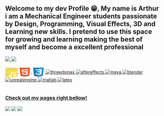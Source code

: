 ## Welcome to my  dev Profile 😁, My name is Arthur i am a Mechanical Engineer students passionate by Design, Programming, Visual Effects, 3D and Learning new skills. I pretend to use this space for growing and learning making the best of myself and become a excellent professional

 <div>
   <a href="https://github.com/Arthuranjoss">
   <img height="180em" src="https://github-readme-stats.vercel.app/api?username=Arthuranjoss&show_icons=true&theme=tokyonight&include_all_commits=true&count_private=true"/>
   <img height="180em" src="https://github-readme-stats.vercel.app/api/top-langs/?username=Arthuranjoss&layout=compact&langs_count=6&theme=tokyonight"/>
</div>
    
<div style="display: inline_block"><br>
  <img align="center" alt="Js" height="30" width="40" src="https://raw.githubusercontent.com/devicons/devicon/master/icons/javascript/javascript-plain.svg ">
  <img align="center" alt="HTML" height="30" width="40" src="https://raw.githubusercontent.com/devicons/devicon/master/icons/html5/html5-original.svg ">
  <img align="center" alt="CSS" height="30" width="40" src="https://raw.githubusercontent.com/devicons/devicon/master/icons/css3/css3-original.svg ">
  <img align="center"  alt="threedsmax" height="30" width="40" src="https://cdn.jsdelivr.net/gh/devicons/devicon@latest/icons/threedsmax/threedsmax-original.svg" />
  <img align="center" alt="aftereffects" height="30" width="40" src="https://cdn.jsdelivr.net/gh/devicons/devicon@latest/icons/aftereffects/aftereffects-original.svg" />
  <img align="center"  alt="maya" height="30" width="40"  src="https://cdn.jsdelivr.net/gh/devicons/devicon@latest/icons/maya/maya-original.svg" />
  <img align="center"  alt="blender" height="30" width="40"  src="https://cdn.jsdelivr.net/gh/devicons/devicon@latest/icons/blender/blender-original.svg" />
  <img align="center"  alt="unrealengine" height="30" width="40"  src="https://cdn.jsdelivr.net/gh/devicons/devicon@latest/icons/unrealengine/unrealengine-original.svg" />
  <img align="center"  alt="matlab" height="30" width="40"  src="https://cdn.jsdelivr.net/gh/devicons/devicon@latest/icons/matlab/matlab-original.svg" />
  <img align="center" alt="latex" height="30" width="40" src="https://cdn.jsdelivr.net/gh/devicons/devicon@latest/icons/latex/latex-original.svg" />
                  
                  
          
</div>
 
<br>
 
### Check out my pages right bellow!
 
<div>
  <a href="https://instagram.com/arthur_anjos_s" target="_blank"><img src="https://img.shields.io/badge/-Instagram-%23E4405F?style=for-the- badge&logo=instagram&logoColor=white" target="_blank"></a>
  <a href = "mailto:anjoss2023@gmail.com"><img src="https://img.shields.io/badge/-Gmail-%23333?style=for-the-badge&logo=gmail&logoColor=white" target="_blank"></a>
  <a href="https://www.linkedin.com/in/arthur-almeida-0017b21ab" target="_blank"><img src="https://img.shields.io/badge/-LinkedIn-%230077B5?style= for-the-badge&logo=linkedin&logoColor=white" target="_blank"></a>
</div>
